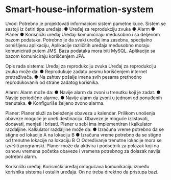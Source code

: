 # Smart-house-information-system

Uvod:
Potrebno je projektovati informacioni sistem pametne kuce. Sistem se sastoji iz četiri
tipa uređaja:
● Uređaj za reprodukciju zvuka
● Alarm
● Planer
● Korisnički uređaj
Uređaji komuniciraju međusobno i sa deljenom bazom podataka. Potrebno je da
svaki uređaj ima zasebnu, specijalno osmišljenu aplikaciju, Aplikacije različitih
uređaja međusobno moraju komunicirati putem JMS. Baza podataka mora biti
MySQL. Aplikacije sa bazom komuniciraju korišćenjem JPA.

Opis rada sistema:
Uređaj za reprodukciju zvuka
Uređaj za reprodukciju zvuka može da:
● Reprodukuje zadatu pesmu korišćenjem internet pretraživača.
● Na zahtev pošalje imena svih pesama prethodno reprodukovanih od strane
zadatog korisnika.

Alarm:
Alarm može da:
● Navije alarm da zvoni u trenutku koji je zadat.
● Navije periodične alarme.
● Navije alarm da zvoni u jednom od ponuđenih trenutaka.
● Konfiguriše željeno zvono alarma.

Planer:
Planer služi za beleženje obaveza u kalendar. Prilikom unošenja obaveze moguće je
uneti destinaciju. Obaveze je moguće izlistavati, dodavati, menjati i brisati.
Planer u sebi ima implementiran i kalkulator razdaljine. Kalkulator razdaljine može
da:
● Izračuna vreme potrebno da se stigne od lokacije A na lokaciju B
● Izračuna vreme potrebno da se stigne od trenutne lokacije na lokaciju B
○ Određivanje trenutne lokacije mora se izvršiti programski.
Planer može da aktivira i podsetnik za polazak koji na osnovu vremena početka
obaveze i vremena potrebnog za dolazak navija potrebni alarm.

Korisnički uređaj:
Korisnički uređaj omogućava komunikaciju između korisnika sistema i ostalih
uređaja. On ne treba direktno da pristupa bazi.
